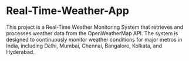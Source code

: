 # Real-Time-Weather-App
This project is a Real-Time Weather Monitoring System that retrieves and processes weather data from the OpenWeatherMap API. The system is designed to continuously monitor weather conditions for major metros in India, including Delhi, Mumbai, Chennai, Bangalore, Kolkata, and Hyderabad.
